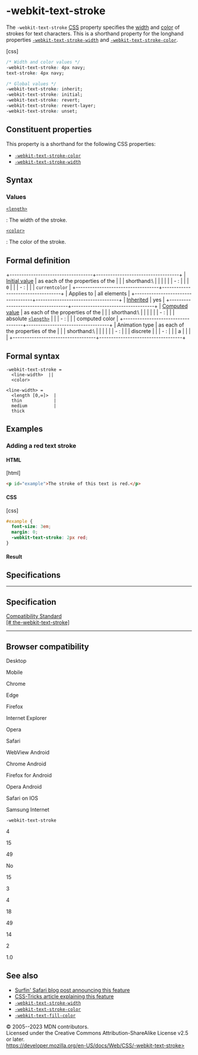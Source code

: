 -webkit-text-stroke
===================

The `-webkit-text-stroke`
[CSS](https://developer.mozilla.org/en-US/docs/Web/CSS) property
specifies the [width](length.md) and [color](color_value.md) of strokes for
text characters. This is a shorthand property for the longhand
properties [`-webkit-text-stroke-width`](-webkit-text-stroke-width.md) and
[`-webkit-text-stroke-color`](-webkit-text-stroke-color.md).

[css]

```css
/* Width and color values */
-webkit-text-stroke: 4px navy;
text-stroke: 4px navy;

/* Global values */
-webkit-text-stroke: inherit;
-webkit-text-stroke: initial;
-webkit-text-stroke: revert;
-webkit-text-stroke: revert-layer;
-webkit-text-stroke: unset;
```

Constituent properties
----------------------

This property is a shorthand for the following CSS properties:

- [`-webkit-text-stroke-color`](-webkit-text-stroke-color.md)
- [`-webkit-text-stroke-width`](-webkit-text-stroke-width.md)

Syntax
------

### Values

[`<length>`](length.md)

:   The width of the stroke.

[`<color>`](color_value.md)

:   The color of the stroke.

Formal definition
-----------------

+-----------------------------------+-----------------------------------+
| [Initial value](initial_value.md)    | as each of the properties of the  |
|                                   | shorthand:\                       |
|                                   |                                   |
|                                   | -   [](-webkit-text-stroke-width.md): |
|                                   |     `0`                           |
|                                   | -   [](-webkit-text-stroke-color.md): |
|                                   |     `currentcolor`                |
+-----------------------------------+-----------------------------------+
| Applies to                        | all elements                      |
+-----------------------------------+-----------------------------------+
| [Inherited](inheritance.md)          | yes                               |
+-----------------------------------+-----------------------------------+
| [Computed value](computed_value.md)  | as each of the properties of the  |
|                                   | shorthand:\                       |
|                                   |                                   |
|                                   | -   [](-webkit-text-stroke-width.md): |
|                                   |     absolute [`<length>`](length.md) |
|                                   | -   [](-webkit-text-stroke-color.md): |
|                                   |     computed color                |
+-----------------------------------+-----------------------------------+
| Animation type                    | as each of the properties of the  |
|                                   | shorthand:\                       |
|                                   |                                   |
|                                   | -   [](-webkit-text-stroke-width.md): |
|                                   |     discrete                      |
|                                   | -   [](-webkit-text-stroke-color.md): |
|                                   |     a                             |
|                                   |     [](color_value.md#interpolation) |
+-----------------------------------+-----------------------------------+

Formal syntax
-------------

```
-webkit-text-stroke = 
  <line-width>  ||
  <color>       

<line-width> = 
  <length [0,∞]>  |
  thin            |
  medium          |
  thick           
```

Examples
--------

### Adding a red text stroke

#### HTML

[html]

```html
<p id="example">The stroke of this text is red.</p>
```

#### CSS

[css]

```css
#example {
  font-size: 3em;
  margin: 0;
  -webkit-text-stroke: 2px red;
}
```

#### Result

Specifications
--------------

  ------------------------------------------------------------------------------------------

Specification
  ------------------------------------------------------------------------------------------

  [Compatibility Standard\
  [\#
  the-webkit-text-stroke]](https://compat.spec.whatwg.org/#the-webkit-text-stroke)

  ------------------------------------------------------------------------------------------

Browser compatibility
---------------------

Desktop

Mobile

Chrome

Edge

Firefox

Internet Explorer

Opera

Safari

WebView Android

Chrome Android

Firefox for Android

Opera Android

Safari on IOS

Samsung Internet

`-webkit-text-stroke`

4

15

49

No

15

3

4

18

49

14

2

1.0

See also
--------

- [Surfin\' Safari blog post announcing this
    feature](https://webkit.org/blog/85/introducing-text-stroke/)
- [CSS-Tricks article explaining this
    feature](https://css-tricks.com/adding-stroke-to-web-text/)
- [`-webkit-text-stroke-width`](-webkit-text-stroke-width.md)
- [`-webkit-text-stroke-color`](-webkit-text-stroke-color.md)
- [`-webkit-text-fill-color`](-webkit-text-fill-color.md)

© 2005--2023 MDN contributors.\
Licensed under the Creative Commons Attribution-ShareAlike License v2.5
or later.\
https://developer.mozilla.org/en-US/docs/Web/CSS/-webkit-text-stroke>
